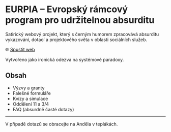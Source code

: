 # EURPIA – Evropský rámcový program pro udržitelnou absurditu

Satirický webový projekt, který s černým humorem zpracovává absurditu vykazování, dotací a projektového světa v oblasti sociálních služeb.

🌐 [Spustit web](https://andelvteplakach.github.io/eurpia.github.io)

Vytvořeno jako ironická odezva na systémové paradoxy.

## Obsah
- Výzvy a granty
- Falešné formuláře
- Kvízy a simulace
- Oddělení 11 a 3/4
- FAQ (absurdně časté dotazy)

---

V případě dotazů se obracejte na Anděla v teplákách.
